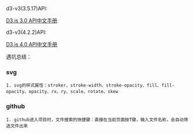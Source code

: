 d3-v3(3.5.17)API:

[D3.js 3.0 API中文手册](https://github.com/d3/d3/wiki/API--%E4%B8%AD%E6%96%87%E6%89%8B%E5%86%8C)

d3-v3(4.2.2)API:

[D3.js 4.0 API中文手册](https://github.com/tianxuzhang/d3.v4-API-Translation/blob/master/README.md)

遇坑总结：
### svg
    1. svg的样式属性：stroker、stroke-width、stroke-opacity、fill、fill-opacity、opacity、rx、ry、scale、rotate、skew
### github
    1. github进入项目时，文件搜索的快捷键：直接在当前页面按T键，输入文件名称，会自动筛选文件出来